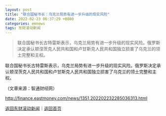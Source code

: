 ```yaml
---
layout: post
title: "联合国秘书长：乌克兰局势有进一步升级的现实风险"
date: 2022-02-23 06:37:29 +0800
categories: emnews
tags: 东财滚动新闻
---
```

> 联合国秘书长古特雷斯表示，乌克兰局势有进一步升级的现实风险。俄罗斯决定承认顿涅茨克人民共和国和卢甘斯克人民共和国独立损害了乌克兰的领土完整和主权。

<p>联合国秘书长古特雷斯表示，乌克兰局势有进一步升级的现实风险。俄罗斯决定承认顿涅茨克人民共和国和卢甘斯克人民共和国独立损害了乌克兰的领土完整和主权。</p><p class="em_media">（文章来源：智通财经网）</p>

<http://finance.eastmoney.com/news/1351,202202232285036313.html>

[返回东财滚动新闻](//finews.withounder.com/emnews/)｜[返回首页](//finews.withounder.com/)